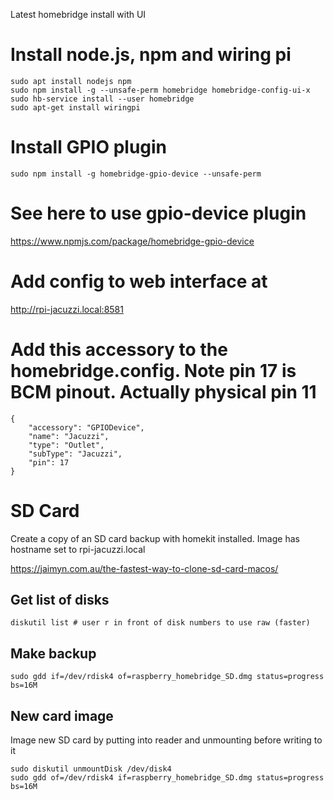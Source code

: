 Latest homebridge install with UI

# Install node.js, npm and wiring pi
```
sudo apt install nodejs npm 
sudo npm install -g --unsafe-perm homebridge homebridge-config-ui-x
sudo hb-service install --user homebridge
sudo apt-get install wiringpi
```

# Install GPIO plugin
```
sudo npm install -g homebridge-gpio-device --unsafe-perm
```

# See here to use gpio-device plugin
https://www.npmjs.com/package/homebridge-gpio-device

# Add config to web interface at
http://rpi-jacuzzi.local:8581

# Add this accessory to the homebridge.config. Note pin 17 is BCM pinout. Actually physical pin 11
```
{
    "accessory": "GPIODevice",
    "name": "Jacuzzi",
    "type": "Outlet",
    "subType": "Jacuzzi",
    "pin": 17
}
```
# SD Card
Create a copy of an SD card backup with homekit installed. Image has hostname set to rpi-jacuzzi.local

https://jaimyn.com.au/the-fastest-way-to-clone-sd-card-macos/

## Get list of disks
```
diskutil list # user r in front of disk numbers to use raw (faster)
```

## Make backup
```
sudo gdd if=/dev/rdisk4 of=raspberry_homebridge_SD.dmg status=progress bs=16M
```
## New card image
Image new SD card by putting into reader and unmounting before writing to it
```
sudo diskutil unmountDisk /dev/disk4
sudo gdd of=/dev/rdisk4 if=raspberry_homebridge_SD.dmg status=progress bs=16M
```